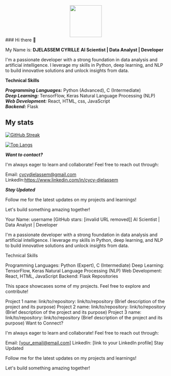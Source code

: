 <div id="header" align="center">
  <img src= "https://media3.giphy.com/media/3osxYc2axjCJNsCXyE/giphy.gif?cid=6c09b952dwe5g8eo86o49stmae11d7jwn3q9mr620pzstm1z&ep=v1_internal_gif_by_id&rid=giphy.gif&ct=g" width="100"/>
</div>
### Hi there 👋
 
My Name is: **DJELASSEM CYRILLE**
**AI Scientist | Data Analyst | Developer**

I'm a passionate developer with a strong foundation in data analysis and artificial intelligence. I leverage my skills in Python, deep learning, and NLP to build innovative solutions and unlock insights from data.

**Technical Skills**

***Programming Languages:*** Python (Advanced), C (Intermediate)<br>
***Deep Learning:*** TensorFlow, Keras
Natural Language Processing (NLP)<br>
***Web Development:*** React, HTML, css, JavaScript <br>
***Backend:*** Flask
## My stats
[![GitHub Streak](http://github-readme-streak-stats.herokuapp.com?user=cycyBell&theme=dark&background=000000)](https://git.io/streak-stats)

[![Top Langs](https://github-readme-stats.vercel.app/api/top-langs/?username=cycyBell&layout=compact&theme=vision-friendly-dark)](https://github.com/anuraghazra/github-readme-stats)


***Want to contact?***

I'm always eager to learn and collaborate! Feel free to reach out through:

Email: cycydjelassem@gmail.com
LinkedIn:https://www.linkedin.com/in/cycy-djelassem

***Stay Updated***

Follow me for the latest updates on my projects and learnings!

Let's build something amazing together!






















Your Name: username [GitHub stars: [invalid URL removed]]
AI Scientist | Data Analyst | Developer

I'm a passionate developer with a strong foundation in data analysis and artificial intelligence. I leverage my skills in Python, deep learning, and NLP to build innovative solutions and unlock insights from data.

Technical Skills

Programming Languages: Python (Expert), C (Intermediate)
Deep Learning: TensorFlow, Keras
Natural Language Processing (NLP)
Web Development: React, HTML, JavaScript
Backend: Flask
Repositories

This space showcases some of my projects. Feel free to explore and contribute!

Project 1 name: link/to/repository: link/to/repository (Brief description of the project and its purpose)
Project 2 name: link/to/repository: link/to/repository (Brief description of the project and its purpose)
Project 3 name: link/to/repository: link/to/repository (Brief description of the project and its purpose)
Want to Connect?

I'm always eager to learn and collaborate! Feel free to reach out through:

Email: [your_email@email.com]
LinkedIn: [link to your LinkedIn profile]
Stay Updated

Follow me for the latest updates on my projects and learnings!

Let's build something amazing together!
<!--
**cycyBell/cycyBell** is a ✨ _special_ ✨ repository because its `README.md` (this file) appears on your GitHub profile.

Here are some ideas to get you started:

- 🔭 I’m currently working on ...
- 🌱 I’m currently learning ...
- 👯 I’m looking to collaborate on ...
- 🤔 I’m looking for help with ...
- 💬 Ask me about ...
- 📫 How to reach me: ...
- 😄 Pronouns: ...
- ⚡ Fun fact: ...
-->
